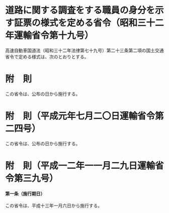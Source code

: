 # 道路に関する調査をする職員の身分を示す証票の様式を定める省令（昭和三十二年運輸省令第十九号）
高速自動車国道法（昭和三十二年法律第七十九号）第二十三条第二項の国土交通省令で定める様式は、次のとおりとする。
# 附　則
この省令は、公布の日から施行する。
# 附　則（平成元年七月二〇日運輸省令第二四号）
この省令は、公布の日から施行する。
# 附　則（平成一二年一一月二九日運輸省令第三九号）
#### 第一条（施行期日）
この省令は、平成十三年一月六日から施行する。
